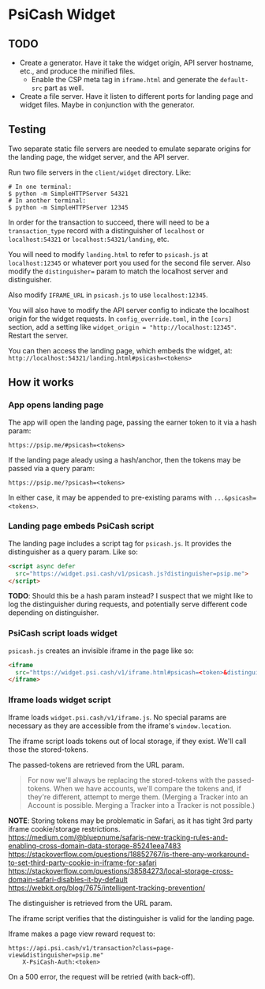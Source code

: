 # PsiCash Widget

## TODO

* Create a generator. Have it take the widget origin, API server hostname, etc., and produce the minified files.
  - Enable the CSP meta tag in `iframe.html` and generate the `default-src` part as well.
* Create a file server. Have it listen to different ports for landing page and widget files. Maybe in conjunction with the generator.

## Testing

Two separate static file servers are needed to emulate separate origins for the landing page, the widget server, and the API server.

Run two file servers in the `client/widget` directory. Like:

```no-highlight
# In one terminal:
$ python -m SimpleHTTPServer 54321
# In another terminal:
$ python -m SimpleHTTPServer 12345
```

In order for the transaction to succeed, there will need to be a `transaction_type` record with a distinguisher of `localhost` or `localhost:54321` or `localhost:54321/landing`, etc.

You will need to modify `landing.html` to refer to `psicash.js` at `localhost:12345` or whatever port you used for the second file server. Also modify the `distinguisher=` param to match the localhost server and distinguisher.

Also modify `IFRAME_URL` in `psicash.js` to use `localhost:12345`.

You will also have to modify the API server config to indicate the localhost origin for the widget requests. In `config_override.toml`, in the `[cors]` section, add a setting like `widget_origin = "http://localhost:12345"`. Restart the server.

You can then access the landing page, which embeds the widget, at:
`http://localhost:54321/landing.html#psicash=<tokens>`


## How it works

### App opens landing page

The app will open the landing page, passing the earner token to it via a hash param:

```no-highlight
https://psip.me/#psicash=<tokens>
```

If the landing page aleady using a hash/anchor, then the tokens may be passed via a query param:

```no-highlight
https://psip.me/?psicash=<tokens>
```

In either case, it may be appended to pre-existing params with `...&psicash=<tokens>`.

### Landing page embeds PsiCash script

The landing page includes a script tag for `psicash.js`. It provides the distinguisher as a query param. Like so:

```html
<script async defer
  src="https://widget.psi.cash/v1/psicash.js?distinguisher=psip.me">
</script>
```

**TODO**: Should this be a hash param instead? I suspect that we might like to log the distinguisher during requests, and potentially serve different code depending on distinguisher.

### PsiCash script loads widget

`psicash.js` creates an invisible iframe in the page like so:

```html
<iframe
  src="https://widget.psi.cash/v1/iframe.html#psicash=<token>&distinguisher=psip.me">
</iframe>
```

### Iframe loads widget script

Iframe loads `widget.psi.cash/v1/iframe.js`. No special params are necessary as they are accessible from the iframe's `window.location`.

The iframe script loads tokens out of local storage, if they exist. We'll call those the stored-tokens.

The passed-tokens are retrieved from the URL param.

> For now we'll always be replacing the stored-tokens with the passed-tokens. When we have accounts, we'll compare the tokens and, if they're different, attempt to merge them. (Merging a Tracker into an Account is possible. Merging a Tracker into a Tracker is not possible.)

**NOTE**: Storing tokens may be problematic in Safari, as it has tight 3rd party iframe cookie/storage restrictions.
https://medium.com/@bluepnume/safaris-new-tracking-rules-and-enabling-cross-domain-data-storage-85241eea7483
https://stackoverflow.com/questions/18852767/is-there-any-workaround-to-set-third-party-cookie-in-iframe-for-safari
https://stackoverflow.com/questions/38584273/local-storage-cross-domain-safari-disables-it-by-default
https://webkit.org/blog/7675/intelligent-tracking-prevention/

The distinguisher is retrieved from the URL param.

The iframe script verifies that the distinguisher is valid for the landing page.

Iframe makes a page view reward request to:

```
https://api.psi.cash/v1/transaction?class=page-view&distinguisher=psip.me"
    X-PsiCash-Auth:<token>
```

On a 500 error, the request will be retried (with back-off).
